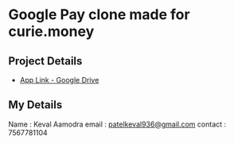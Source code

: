 # Google Pay clone made for curie.money

## Project Details

- [App Link - Google Drive](https://drive.google.com/file/d/1hc11ot8jok8xpDo0rHdoRXNmpET3vASf/view?usp=sharing)


## My Details
Name : Keval Aamodra
email : patelkeval936@gmail.com
contact : 7567781104